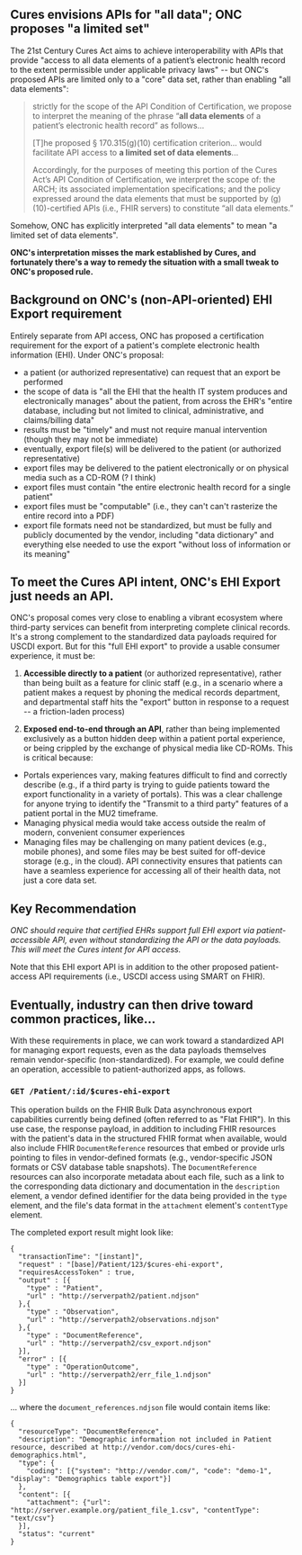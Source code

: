## Cures envisions APIs for "all data"; ONC proposes "a limited set"

The 21st Century Cures Act aims to achieve interoperability with APIs that provide
"access to all data elements of a patient’s electronic health record to the extent
permissible under applicable privacy laws" -- but ONC's proposed APIs are limited
only to a "core" data set, rather than enabling "all data elements":

> strictly for the scope of the API Condition of Certification, we propose to interpret the meaning of the phrase 
> “**all data elements** of a patient’s electronic health record” as follows...
>
> [T]he proposed § 170.315(g)(10) certification criterion...
> would facilitate API access to **a limited set of data elements**...
> 
> Accordingly, for the 
> purposes of meeting this portion of the Cures Act’s API Condition of Certification, we interpret 
> the scope of: the ARCH; its associated implementation specifications; and the policy expressed 
> around the data elements that must be supported by (g)(10)-certified APIs (i.e., FHIR servers) to 
> constitute “all data elements.”

Somehow, ONC has explicitly interpreted "all data elements" to mean "a limited set of data elements".

**ONC's interpretation misses the mark established by Cures, and fortunately there's a way to
remedy the situation with a small tweak to ONC's proposed rule.**

## Background on ONC's (non-API-oriented) EHI Export requirement

Entirely separate from API access, ONC has proposed a certification requirement for the
export of a patient's complete electronic health information (EHI).
Under ONC's proposal:

* a patient (or authorized representative) can request that an export be performed
* the scope of data is "all the EHI that the health IT system produces and electronically manages" about the patient, from across the EHR's "entire database, including but not limited to clinical, administrative, and claims/billing data"
* results must be "timely" and must not require manual intervention (though they may not be immediate) 
* eventually, export file(s) will be delivered to the patient (or authorized representative)
* export files may be delivered to the patient electronically or on physical media such as a CD-ROM (? I think)
* export files must contain "the entire electronic health record for a single patient"
* export files must be "computable" (i.e., they can't can't rasterize the entire record into a PDF)
* export file formats need not be standardized, but must be fully and publicly documented by the vendor, including "data dictionary" and everything else needed to use the export "without loss of information or its meaning"

## To meet the Cures API intent, ONC's EHI Export just needs an API.

ONC's proposal comes very close to enabling a vibrant ecosystem where third-party
services can benefit from interpreting complete clinical records. It's a strong
complement to the standardized data payloads required for USCDI export. But
for this "full EHI export" to provide a usable consumer experience, it must be:

1) **Accessible directly to a patient** (or authorized representative), rather than
being built as a feature for clinic staff (e.g., in a scenario where a patient makes
a request by phoning the medical records department, and departmental staff hits the
"export" button in response to a request -- a friction-laden process)

2) **Exposed end-to-end through an API**, rather than being implemented exclusively as a button
hidden deep within a patient portal experience, or being crippled by the exchange of
physical media like CD-ROMs. This is critical because:
* Portals experiences vary, making features difficult to find and correctly describe
(e.g., if a third party is trying to guide patients toward the export functionality
in a variety of portals). This was a clear challenge for anyone trying to identify
the "Transmit to a third party" features of a patient portal in the MU2 timeframe.
* Managing physical media would take access outside the realm of modern, convenient
consumer experiences
* Managing files may be challenging on many patient devices (e.g., mobile phones),
and some files may be best suited for off-device storage (e.g., in the cloud). API
connectivity ensures that patients can have a seamless experience for accessing
all of their health data, not just a core data set.

## Key Recommendation

*ONC should require that certified EHRs support full EHI export via patient-accessible API,
even without standardizing the API or the data payloads. This will meet the Cures intent
for API access.*

Note that this EHI export API is in addition to the other proposed patient-access API requirements
(i.e., USCDI access using SMART on FHIR).

## Eventually, industry can then drive toward common practices, like...

With these requirements in place, we can work toward a standardized API for managing export
requests, even as the data payloads themselves remain vendor-specific (non-standardized).
For example, we could define an operation, accessible to patient-authorized apps, as follows.

### `GET /Patient/:id/$cures-ehi-export`

This operation builds on the FHIR Bulk Data asynchronous export capabilities currently
being defined (often referred to as "Flat FHIR"). In this use case, the response payload,
in addition to including FHIR resources with the patient's data in the structured FHIR
format when available, would also include FHIR `DocumentReference` resources that embed or
provide urls pointing to files in vendor-defined formats (e.g., vendor-specific JSON
formats or CSV database table snapshots). The `DocumentReference` resources can also
incorporate metadata about each file, such as a link to the corresponding data dictionary
and documentation in the `description` element, a vendor defined identifier for the data
being provided in the `type` element, and the file's data format in the `attachment`
element's `contentType` element. 

The completed export result might look like:

```
{
  "transactionTime": "[instant]",
  "request" : "[base]/Patient/123/$cures-ehi-export", 
  "requiresAccessToken" : true,
  "output" : [{
    "type" : "Patient",
    "url" : "http://serverpath2/patient.ndjson"
  },{
    "type" : "Observation",
    "url" : "http://serverpath2/observations.ndjson"
  },{
    "type" : "DocumentReference",
    "url" : "http://serverpath2/csv_export.ndjson"
  }],
  "error" : [{
    "type" : "OperationOutcome",
    "url" : "http://serverpath2/err_file_1.ndjson"
  }]
}
```

... where the `document_references.ndjson` file would contain items like:

```
{
  "resourceType": "DocumentReference",
  "description": "Demographic information not included in Patient resource, described at http://vendor.com/docs/cures-ehi-demographics.html",
  "type": {
    "coding": [{"system": "http://vendor.com/", "code": "demo-1", "display": "Demographics table export"}]
  },
  "content": [{
    "attachment": {"url": "http://server.example.org/patient_file_1.csv", "contentType": "text/csv"}
  }],
  "status": "current"
}
```
